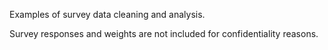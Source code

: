 Examples of survey data cleaning and analysis.

Survey responses and weights are not included for confidentiality reasons.
